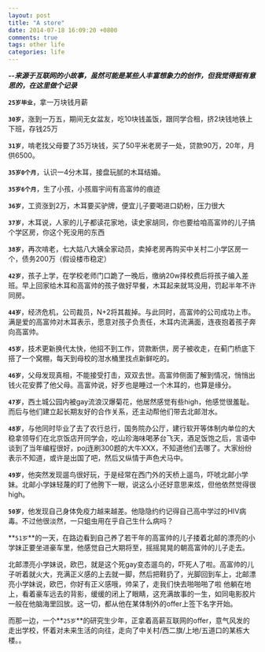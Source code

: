 ```yaml
---
layout: post
title: "A store"
date: 2014-07-18 16:09:20 +0800
comments: true
tags: other life
categories: life
---
```

***--来源于互联网的小故事，虽然可能是某些人丰富想象力的创作，但我觉得挺有意思的，在这里做个记录***

**`25岁毕业`**，拿一万块钱月薪

**`30岁`**，涨到一万五，期间无女盆友，吃10块钱盖饭，跟同学合租，挤2块钱地铁上下班，存钱25万

**`31岁`**，啃老找父母要了35万块钱，买了50平米老房子一处，贷款90万，20年，月供6500。

**`35岁0个月`**，认识一4分木耳，接盘玩腻的木耳结婚。

**`35岁6个月`**，生了小孩，小孩眉宇间有高富帅的痕迹

**`36岁`**，工资涨到2万，木耳要买驴牌，便宜儿子要喝进口奶粉，压力很大

**`37岁`**，木耳说，人家的儿子都读花家地，读史家胡同，你也要给咱高富帅的儿子搞个学区房，你这个死没用的东西

**`38岁`**，再次啃老，七大姑八大姨全家动员，卖掉老房再购买中关村二小学区房一个，债务200万（假设楼市稳定）

**`42岁`**，孩子上学，在学校老师门口跪了一晚后，缴纳20w择校费后将孩子编入差班。早上回家给木耳和高富帅的孩子做好早餐，木耳起来就骂没用，罚起半年不许同房。

**`44岁`**，经济危机，公司裁员，N+2将其裁掉。与此同时，高富帅的公司成功上市。满是爱的高富帅对木耳表示，愿意对孩子负责任，木耳内流满面，连夜抱着孩子奔向高富帅。

**`45岁`**，技术更新换代太快，他招不到工作，贷款断供，房子被收走，在蓟门桥底下搭了一个窝棚，每天到母校的泔水桶里找点新鲜吃的。

**`46岁`**，父母发现真相，不能接受打击，双双去世。高富帅侧面了解到情况，悄悄出钱火花安葬了他父母。高富帅说，好歹也是睡过一个木耳的，也算是缘分。

**`47岁`**，西土城公园内被gay流浪汉爆菊花，他居然感觉有些high，他感觉很羞耻。而后与他们建立起长期友好的合作关系，还主动帮他们带去北邮泔水。

**`48岁`**，与他同时毕业了去了农行总行，国务院办公厅，建行软开等体制内单位的大稳拿领导们在北京饭店开同学会，吃山珍海味喝茅台飞天，酒足饭饱之后，言语中谈到了当年编程很好，poj连刷300题的大牛XXX，不知道他们去哪了。大家纷纷表示不知道，或许是出国了吧，然后又纵情于声色犬马中。

**`49岁`**，他突然发现遛鸟很好玩，于是经常在西门外的天桥上遛鸟，吓唬北邮小学妹。北邮小学妹轻蔑的盯了他胯下一眼，说这么小还好意思来炫，但他依然觉得很high。

**`50岁`**，他发现自己身体免疫力越来越差。他隐隐约约记得自己高中学过的HIV病毒。不过他很淡然，一只蛆虫用在乎自己生什么病吗？

**`51岁`**的一天，在路边看到自己养了若干年的高富帅的儿子搂着北邮的漂亮的小学妹正要坐进豪车里，他感觉自己大期将至，摇摇晃晃的朝高富帅的儿子走去。

北邮漂亮小学妹说，欧巴，就是这个死gay变态遛鸟的，吓死人了啦。高富帅的儿子听着就火大，充满正义感的上去就一脚，然后把鞋扔了，光脚回到车上，北邮漂亮小学妹说，欧巴，你好有正义感哦，帅呆了，走我们快去啪啪啪了啦他躺在地上，看着豪车远去的背影，缓缓的闭上了眼睛，这充满故事的一生，如同电影胶片一般在他脑海里回放。这一切，都从他在某体制外的offer上签下名字开始。

而那一边，一个**`25岁`**的研究生少年，正拿着高薪互联网的offer，意气风发的走出学校，怀着对未来生活的向往，走向了中关村/西二旗/上地/五道口的某栋大楼。。

